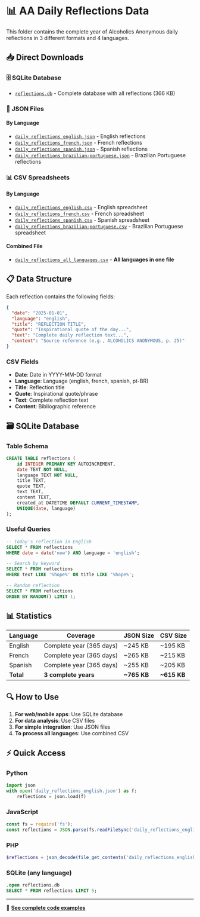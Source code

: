 # 📊 AA Daily Reflections Data

This folder contains the complete year of Alcoholics Anonymous daily reflections in 3 different formats and 4 languages.

## 📥 Direct Downloads

### 🗄️ SQLite Database
- [`reflections.db`](reflections.db) - Complete database with all reflections (366 KB)

### 📄 JSON Files

#### By Language
- [`daily_reflections_english.json`](daily_reflections_english.json) - English reflections
- [`daily_reflections_french.json`](daily_reflections_french.json) - French reflections  
- [`daily_reflections_spanish.json`](daily_reflections_spanish.json) - Spanish reflections
- [`daily_reflections_brazilian-portuguese.json`](daily_reflections_brazilian-portuguese.json) - Brazilian Portuguese reflections

### 📊 CSV Spreadsheets

#### By Language
- [`daily_reflections_english.csv`](daily_reflections_english.csv) - English spreadsheet
- [`daily_reflections_french.csv`](daily_reflections_french.csv) - French spreadsheet
- [`daily_reflections_spanish.csv`](daily_reflections_spanish.csv) - Spanish spreadsheet
- [`daily_reflections_brazilian-portuguese.csv`](daily_reflections_brazilian-portuguese.csv) - Brazilian Portuguese spreadsheet

#### Combined File
- [`daily_reflections_all_languages.csv`](daily_reflections_all_languages.csv) - **All languages in one file**

## 📋 Data Structure

Each reflection contains the following fields:

```json
{
  "date": "2025-01-01",
  "language": "english", 
  "title": "REFLECTION TITLE",
  "quote": "Inspirational quote of the day...",
  "text": "Complete daily reflection text...",
  "content": "Source reference (e.g., ALCOHOLICS ANONYMOUS, p. 25)"
}
```

### CSV Fields
- **Date**: Date in YYYY-MM-DD format
- **Language**: Language (english, french, spanish, pt-BR)
- **Title**: Reflection title
- **Quote**: Inspirational quote/phrase
- **Text**: Complete reflection text
- **Content**: Bibliographic reference

## 🗃️ SQLite Database

### Table Schema
```sql
CREATE TABLE reflections (
    id INTEGER PRIMARY KEY AUTOINCREMENT,
    date TEXT NOT NULL,
    language TEXT NOT NULL,
    title TEXT,
    quote TEXT,
    text TEXT,
    content TEXT,
    created_at DATETIME DEFAULT CURRENT_TIMESTAMP,
    UNIQUE(date, language)
);
```

### Useful Queries
```sql
-- Today's reflection in English
SELECT * FROM reflections 
WHERE date = date('now') AND language = 'english';

-- Search by keyword
SELECT * FROM reflections 
WHERE text LIKE '%hope%' OR title LIKE '%hope%';

-- Random reflection
SELECT * FROM reflections 
ORDER BY RANDOM() LIMIT 1;
```

## 📊 Statistics

| Language | Coverage | JSON Size | CSV Size |
|----------|----------|-----------|----------|
| English  | Complete year (365 days) | ~245 KB   | ~195 KB  |
| French   | Complete year (365 days) | ~265 KB   | ~215 KB  |
| Spanish  | Complete year (365 days) | ~255 KB   | ~205 KB  |
| **Total** | **3 complete years** | **~765 KB** | **~615 KB** |

## 🔍 How to Use

1. **For web/mobile apps**: Use SQLite database
2. **For data analysis**: Use CSV files
3. **For simple integration**: Use JSON files
4. **To process all languages**: Use combined CSV

## ⚡ Quick Access

### Python
```python
import json
with open('daily_reflections_english.json') as f:
    reflections = json.load(f)
```

### JavaScript
```javascript
const fs = require('fs');
const reflections = JSON.parse(fs.readFileSync('daily_reflections_english.json'));
```

### PHP
```php
$reflections = json_decode(file_get_contents('daily_reflections_english.json'), true);
```

### SQLite (any language)
```sql
.open reflections.db
SELECT * FROM reflections LIMIT 5;
```

---

📖 **[See complete code examples](../examples/)**

